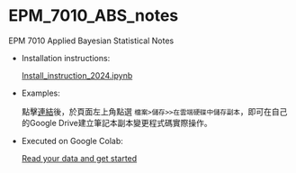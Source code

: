 # EPM_7010_ABS_notes
EPM 7010 Applied Bayesian Statistical Notes


- Installation instructions:
    
  [Install_instruction_2024.ipynb](https://github.com/yvminyni/EPM_7010_ABS_notes/blob/main/Install_instruction_2024_0723.ipynb)

- Examples:

  點擊[連結](https://colab.research.google.com/drive/1opFXvCPnOgRyTcNZE3arbTwRlcGoW5WI?usp=sharing)後，於頁面左上角點選 `檔案>儲存>>在雲端硬碟中儲存副本`，即可在自己的Google Drive建立筆記本副本變更程式碼實際操作。

- Executed on Google Colab:

   [Read your data and get started](https://colab.research.google.com/drive/1Mhs_c9DBNYwtHE2cjfzd92YCnBSCgWP-?usp=sharing)
